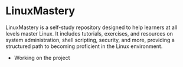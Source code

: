# LinuxMastery
LinuxMastery is a self-study repository designed to help learners at all levels master Linux. It includes tutorials, exercises, and resources on system administration, shell scripting, security, and more, providing a structured path to becoming proficient in the Linux environment.

-  Working on the project
